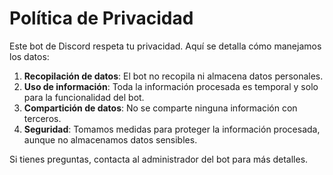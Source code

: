 # Política de Privacidad

Este bot de Discord respeta tu privacidad. Aquí se detalla cómo manejamos los datos:

1. **Recopilación de datos**: El bot no recopila ni almacena datos personales.
2. **Uso de información**: Toda la información procesada es temporal y solo para la funcionalidad del bot.
3. **Compartición de datos**: No se comparte ninguna información con terceros.
4. **Seguridad**: Tomamos medidas para proteger la información procesada, aunque no almacenamos datos sensibles.

Si tienes preguntas, contacta al administrador del bot para más detalles.
